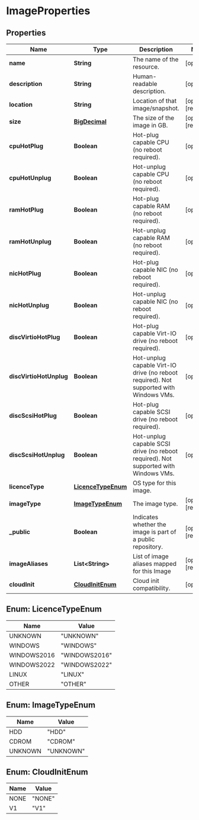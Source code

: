 

# ImageProperties

## Properties

| Name | Type | Description | Notes |
| ------------ | ------------- | ------------- | ------------- |
| **name** | **String** | The name of the  resource. |  [optional] |
| **description** | **String** | Human-readable description. |  [optional] |
| **location** | **String** | Location of that image/snapshot.  |  [optional] [readonly] |
| **size** | [**BigDecimal**](BigDecimal.md) | The size of the image in GB. |  [optional] [readonly] |
| **cpuHotPlug** | **Boolean** | Hot-plug capable CPU (no reboot required). |  [optional] |
| **cpuHotUnplug** | **Boolean** | Hot-unplug capable CPU (no reboot required). |  [optional] |
| **ramHotPlug** | **Boolean** | Hot-plug capable RAM (no reboot required). |  [optional] |
| **ramHotUnplug** | **Boolean** | Hot-unplug capable RAM (no reboot required). |  [optional] |
| **nicHotPlug** | **Boolean** | Hot-plug capable NIC (no reboot required). |  [optional] |
| **nicHotUnplug** | **Boolean** | Hot-unplug capable NIC (no reboot required). |  [optional] |
| **discVirtioHotPlug** | **Boolean** | Hot-plug capable Virt-IO drive (no reboot required). |  [optional] |
| **discVirtioHotUnplug** | **Boolean** | Hot-unplug capable Virt-IO drive (no reboot required). Not supported with Windows VMs. |  [optional] |
| **discScsiHotPlug** | **Boolean** | Hot-plug capable SCSI drive (no reboot required). |  [optional] |
| **discScsiHotUnplug** | **Boolean** | Hot-unplug capable SCSI drive (no reboot required). Not supported with Windows VMs. |  [optional] |
| **licenceType** | [**LicenceTypeEnum**](#LicenceTypeEnum) | OS type for this image. |  |
| **imageType** | [**ImageTypeEnum**](#ImageTypeEnum) | The image type. |  [optional] [readonly] |
| **_public** | **Boolean** | Indicates whether the image is part of a public repository. |  [optional] [readonly] |
| **imageAliases** | **List&lt;String&gt;** | List of image aliases mapped for this Image |  [optional] [readonly] |
| **cloudInit** | [**CloudInitEnum**](#CloudInitEnum) | Cloud init compatibility. |  [optional] |



## Enum: LicenceTypeEnum

| Name | Value |
| ---- | -----
| UNKNOWN | &quot;UNKNOWN&quot; |
| WINDOWS | &quot;WINDOWS&quot; |
| WINDOWS2016 | &quot;WINDOWS2016&quot; |
| WINDOWS2022 | &quot;WINDOWS2022&quot; |
| LINUX | &quot;LINUX&quot; |
| OTHER | &quot;OTHER&quot; |



## Enum: ImageTypeEnum

| Name | Value |
| ---- | -----
| HDD | &quot;HDD&quot; |
| CDROM | &quot;CDROM&quot; |
| UNKNOWN | &quot;UNKNOWN&quot; |



## Enum: CloudInitEnum

| Name | Value |
| ---- | -----
| NONE | &quot;NONE&quot; |
| V1 | &quot;V1&quot; |


